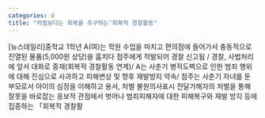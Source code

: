 ```yaml
---
categories: d
title: "처벌보다는 회복을 추구하는‘회복적 경찰활동"
---
```

[뉴스데일리]중학교 1학년 A(여)는 학원 수업을 마치고 편의점에 들어가서 충동적으로 진열된 물품(5,000원 상당)을 훔치다 점주에게 적발되어 경찰 신고됨 / 경찰, 사법처리에 앞서 대화로 중재(회복적 경찰활동 연계)/ A는 사춘기 병적도벽으로 인한 범죄 행위에 대해 진심으로 사과하고 피해변상 및 향후 재발방지 약속/ 점주는 사춘기 자녀를 둔 부모로서 아이의 심정을 이해하고 용서, 처벌 불원의사표시 전달가해자의 처벌을 통해 잘못을 바로잡는 응보적 관점에서 벗어나 범죄피해자에 대한 피해복구와 재발 방지 등에 집중하는 「회복적 경찰활